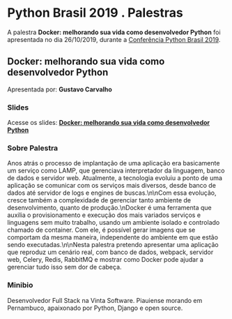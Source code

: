 # Python Brasil 2019 . Palestras


A palestra **Docker: melhorando sua vida como desenvolvedor Python** foi apresentada no dia 26/10/2019, durante a [Conferência Python Brasil 2019](http://2019.pythonbrasil.org.br).


## Docker: melhorando sua vida como desenvolvedor Python
Apresentada por: **Gustavo Carvalho**

### Slides
Acesse os slides: **[Docker: melhorando sua vida como desenvolvedor Python](./)**


### Sobre Palestra
Anos atrás o processo de implantação de uma aplicação era basicamente um serviço como LAMP, que gerenciava interpretador da linguagem, banco de dados e servidor web. Atualmente, a tecnologia evoluiu a ponto de uma aplicação se comunicar com os serviços mais diversos, desde banco de dados até servidor de logs e engines de buscas.\n\nCom essa evolução, cresce também a complexidade de gerenciar tanto ambiente de desenvolvimento, quanto de produção.\nDocker é uma ferramenta que auxilia o provisionamento e execução dos mais variados serviços e linguagens sem muito trabalho, usando um ambiente isolado e controlado chamado de container. Com ele, é possível gerar imagens que se comportam da mesma maneira, independente do ambiente em que estão sendo executadas.\n\nNesta palestra pretendo apresentar uma aplicação que reproduz um cenário real, com banco de dados, webpack, servidor web, Celery, Redis, RabbitMQ e mostrar como Docker pode ajudar a gerenciar tudo isso sem dor de cabeça.



### Minibio
Desenvolvedor Full Stack na Vinta Software. Piauiense morando em Pernambuco, apaixonado por Python, Django e open source.


